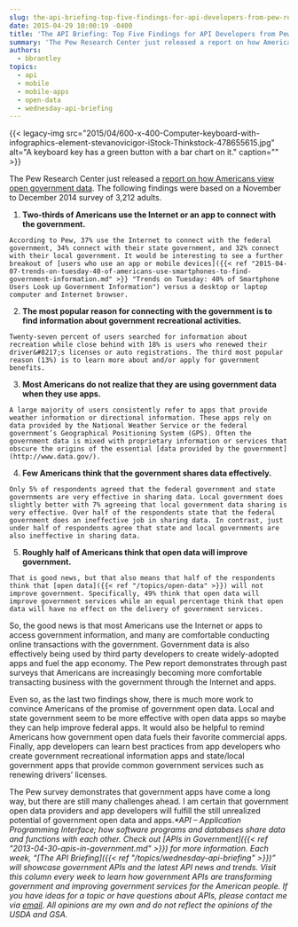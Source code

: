 ```yaml
---
slug: the-api-briefing-top-five-findings-for-api-developers-from-pew-research-center
date: 2015-04-29 10:00:19 -0400
title: 'The API Briefing: Top Five Findings for API Developers from Pew Research Center'
summary: 'The Pew Research Center just released a report on how Americans view open government data. The following findings were based on a November to December 2014 survey of 3,212 adults. Two-thirds of Americans use the Internet or an app to connect with the government. According to Pew, 37% use the Internet to connect with the'
authors:
  - bbrantley
topics:
  - api
  - mobile
  - mobile-apps
  - open-data
  - wednesday-api-briefing
---
```


{{< legacy-img src="2015/04/600-x-400-Computer-keyboard-with-infographics-element-stevanovicigor-iStock-Thinkstock-478655615.jpg" alt="A keyboard key has a green button with a bar chart on it." caption="" >}} 

The Pew Research Center just released a <a href="http://www.pewinternet.org/2015/04/21/open-government-data/" target="_blank">report on how Americans view open government data</a>. The following findings were based on a November to December 2014 survey of 3,212 adults.

  1. **Two-thirds of Americans use the Internet or an app to connect with the government.**
  
    According to Pew, 37% use the Internet to connect with the federal government, 34% connect with their state government, and 32% connect with their local government. It would be interesting to see a further breakout of [users who use an app or mobile devices]({{< ref "2015-04-07-trends-on-tuesday-40-of-americans-use-smartphones-to-find-government-information.md" >}} "Trends on Tuesday: 40% of Smartphone Users Look up Government Information") versus a desktop or laptop computer and Internet browser.
  2. **The most popular reason for connecting with the government is to find information about government recreational activities.**
  
    Twenty-seven percent of users searched for information about recreation while close behind with 18% is users who renewed their driver&#8217;s licenses or auto registrations. The third most popular reason (13%) is to learn more about and/or apply for government benefits.
  3. **Most Americans do not realize that they are using government data when they use apps.**
  
    A large majority of users consistently refer to apps that provide weather information or directional information. These apps rely on data provided by the National Weather Service or the federal government’s Geographical Positioning System (GPS). Often the government data is mixed with proprietary information or services that obscure the origins of the essential [data provided by the government](http://www.data.gov/).
  4. **Few Americans think that the government shares data effectively.**
  
    Only 5% of respondents agreed that the federal government and state governments are very effective in sharing data. Local government does slightly better with 7% agreeing that local government data sharing is very effective. Over half of the respondents state that the federal government does an ineffective job in sharing data. In contrast, just under half of respondents agree that state and local governments are also ineffective in sharing data.
  5. **Roughly half of Americans think that open data will improve government.**
  
    That is good news, but that also means that half of the respondents think that [open data]({{< ref "/topics/open-data" >}}) will not improve government. Specifically, 49% think that open data will improve government services while an equal percentage think that open data will have no effect on the delivery of government services.

So, the good news is that most Americans use the Internet or apps to access government information, and many are comfortable conducting online transactions with the government. Government data is also effectively being used by third party developers to create widely-adopted apps and fuel the app economy. The Pew report demonstrates through past surveys that Americans are increasingly becoming more comfortable transacting business with the government through the Internet and apps.

Even so, as the last two findings show, there is much more work to convince Americans of the promise of government open data. Local and state government seem to be more effective with open data apps so maybe they can help improve federal apps. It would also be helpful to remind Americans how government open data fuels their favorite commercial apps. Finally, app developers can learn best practices from app developers who create government recreational information apps and state/local government apps that provide common government services such as renewing drivers’ licenses.

The Pew survey demonstrates that government apps have come a long way, but there are still many challenges ahead. I am certain that government open data providers and app developers will fulfill the still unrealized potential of government open data and apps._*API – Application Programming Interface; how software programs and databases share data and functions with each other. Check out [APIs in Government]({{< ref "2013-04-30-apis-in-government.md" >}}) for more information._
_Each week, “[The API Briefing]({{< ref "/topics/wednesday-api-briefing" >}})” will showcase government APIs and the latest API news and trends. Visit this column every week to learn how government APIs are transforming government and improving government services for the American people. If you have ideas for a topic or have questions about APIs, please contact me via <a href="mailto:%20bill@billbrantley.com" target="_blank">email</a>. All opinions are my own and do not reflect the opinions of the USDA and GSA._